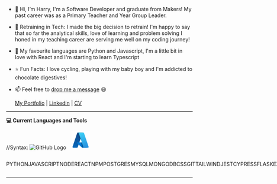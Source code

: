 - 👋 Hi, I’m Harry, I'm a Software Developer and graduate from Makers! My past career was as a Primary Teacher and Year Group Leader.
- 👀 Retraining in Tech: I made the big decision to retrain! I'm happy to say that so far the analytical skills, love of learning and problem solving I honed in my teaching career are serving me well on my coding journey! 
- 🌱 My favourite languages are Python and Javascript, I'm a little bit in love with React and I'm starting to learn Typescript
- ⭐️ Fun Facts: I love cycling, playing with my baby boy and I'm addicted to chocolate digestives!
- 📫 Feel free to [drop me a message](mailto:hjtrhodes@gmail.com) 😃

   [My Portfolio](https://hrhodes.co.uk)   |   [Linkedin](https://www.linkedin.com/in/harry-rhodes851b3663)   |   [CV](https://docs.google.com/document/d/1WDQ-0gyIWZ4Quz8XPf9fVCJSYeT4G6iH9QUZh5Qx7nI/edit?usp=sharing)
---

**💻 Current Languages and Tools**

//Syntax:
    <img src="https://github.githubassets.com/images/modules/logos_page/GitHub-Mark.png" alt="GitHub Logo" width="50" height="50" style="margin-right: 10px;" />
    <img src="https://github.com/vscode-icons/vscode-icons/blob/master/icons/file_type_azure.svg" alt="Python Logo" width="50" height="50" style="margin-right: 10px;" />


<div style="display: flex; align-items: center;">
   
   PYTHON

   JAVASCRIPT

   NODE

   REACT

   NPM

   <br />

   POSTGRES

   MYSQL

   MONGODB

   CSS

   GIT

   <br />

   TAILWIND

   JEST

   CYPRESS

   FLASK

   EXPRESS
   
</div>

---



